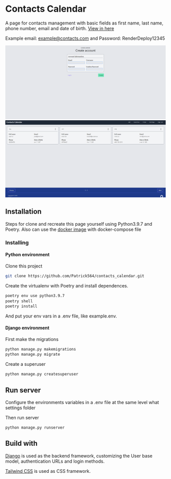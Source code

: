 # Contacts Calendar

A page for contacts management with basic fields as first name, last name,
phone number, email and date of birth.
[View in here](https://contacts-calendar.onrender.com)

Example email: example@contacts.com and Password: RenderDeploy12345

![screenshot1](https://raw.githubusercontent.com/Patrick564/static-files/main/screenshots/contact-1.png)
![screenshot2](https://raw.githubusercontent.com/Patrick564/static-files/main/screenshots/contact-2.png)

## Installation

Steps for clone and recreate this page yourself using Python3.9.7 and Poetry.
Also can use the [docker image](https://hub.docker.com/repository/docker/patrick794/contacts-calendar) with docker-compose file

### Installing

#### Python environment

Clone this project

```bash
git clone https://github.com/Patrick564/contacts_calendar.git
```

Create the virtualenv with Poetry and install dependences.

```bash
poetry env use python3.9.7
poetry shell
poetry install
```

And put your env vars in a .env file, like example.env.

#### Django environment

First make the migrations

```bash
python manage.py makemigrations
python manage.py migrate
```

Create a superuser

```bash
python manage.py createsuperuser
```

## Run server

Configure the environments variables in a .env file at the same level
what settings folder

Then run server

```bash
python manage.py runserver
```

## Build with

[Django](https://github.com/django/django) is used as the backend framework,
customizing the User base model, authentication URLs and login methods.

[Tailwind CSS](https://github.com/tailwindcss/tailwindcss) is used as CSS framework.
